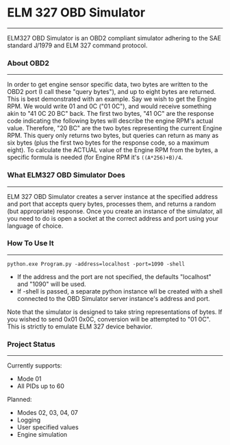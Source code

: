 # ELM 327 OBD Simulator
--------------
ELM327 OBD Simulator is an OBD2 compliant simulator adhering to the SAE standard J/1979 and ELM 327 command protocol.

### About OBD2
----------------
In order to get engine sensor specific data, two bytes are written to the OBD2 port (I call these "query bytes"), and up to eight bytes are returned. This is best demonstrated with an example. Say we
wish
 to get the Engine RPM. We would write 01 and 0C ("01 0C"), and would receive something akin to "41 0C 20 BC" back. The first two bytes, "41 0C" are the response code indicating the following bytes will describe the engine RPM's actual value. Therefore, "20 BC" are the two bytes representing the current Engine RPM. This query only returns two bytes, but queries can return as many as six bytes (plus the first two bytes for the response code, so a maximum eight). To calculate the ACTUAL value of the Engine RPM  from the bytes, a specific formula is needed (for Engine RPM it's ``((A*256)+B)/4``.

### What ELM327 OBD Simulator Does
---------------------------
ELM 327 OBD Simulator creates a server instance at the specified address and port that accepts query bytes, processes them, and returns a random (but appropriate) response. Once you create an instance of the simulator, all you need to do is open a socket at the correct address and port using your language of choice.

### How To Use It
-----------------
```
python.exe Program.py -address=localhost -port=1090 -shell
```
* If the address and the port are not specified, the defaults "localhost" and "1090" will be used.
* If -shell is passed, a separate python instance wll be created with a shell connected to the OBD Simulator server
instance's address and port.

Note that the simulator is designed to take string representations of bytes. If you wished to send 0x01 0x0C,
conversion will be attempted to "01 0C". This is strictly to emulate ELM 327 device behavior.

### Project Status
------------------
Currently supports:
* Mode 01
* All PIDs up to 60

Planned:
* Modes 02, 03, 04, 07
* Logging
* User specified values
* Engine simulation